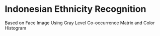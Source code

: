 # Indonesian Ethnicity Recognition
 Based on Face Image Using Gray Level Co-occurrence Matrix and Color Histogram
